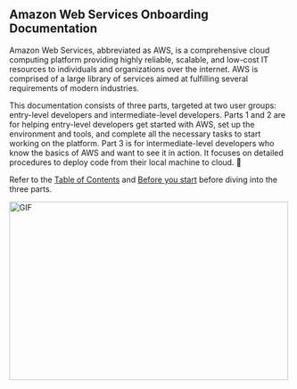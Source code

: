 ## Amazon Web Services Onboarding Documentation
Amazon Web Services, abbreviated as AWS, is a comprehensive cloud computing platform
providing highly reliable, scalable, and low-cost IT resources to individuals and organizations
over the internet. AWS is comprised of a large library of services aimed at fulfilling several
requirements of modern industries.

This documentation consists of three parts, targeted at two user groups: entry-level developers and intermediate-level developers.
Parts 1 and 2 are for helping entry-level developers get started with AWS, set up the environment and tools, and complete all the necessary tasks to start working on the platform.
Part 3 is for intermediate-level developers who know the basics of AWS and want to see it in action. It focuses on detailed procedures to deploy code from their local machine to cloud. 🚀

Refer to the [Table of Contents](https://github.com/AhilyaK/aws-docs/blob/main/Table%20of%20Contents.md) and [Before you start](https://github.com/AhilyaK/aws-docs/tree/main/Before%20you%20start) before diving into the three parts.


<img alt="GIF" src="https://github.com/abhisheknaiidu/abhisheknaiidu/blob/master/code.gif?raw=true" width="500" height="320" />

